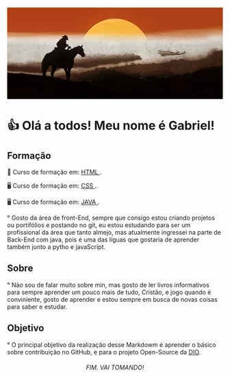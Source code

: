 ![image](https://github.com/BieLsUs/Projeto-Open-Source/blob/main/img/red-dead-redemption-2-2022-jc.jpg)

<h1>👍 Olá a todos! Meu nome é Gabriel!</h1>

<h2>Formação</h2>
<p> 📃 Curso de formação em:  <a href="https://www.dio.me/certificate/T8ZBUW9L/share"> HTML </a> .</p>
<p> 🖥️ Curso de formação em:  <a href="https://www.dio.me/certificate/MIEC668Z/share"> CSS </a> .</p>
<p> 🖥️ Curso de formação em:  <a href="https://www.dio.me/certificate/PT6P3CV8/share"> JAVA </a> .</p>
<p>° Gosto da área de front-End, sempre que consigo estou criando projetos ou portifólios e postando no git, eu estou estudando para ser um profissional da área que tanto almejo, mas atualmente ingressei na parte de Back-End com java, pois é uma das líguas que gostaria de aprender também junto a pytho e javaScript.</p>

<h2>Sobre</h2>
<p>° Não sou de falar muito sobre min, mas gosto de ler livros informativos para sempre aprender um pouco mais de tudo, Cristão, e jogo quando é conviniente, gosto de aprender e estou sempre em busca de novas coisas para saber e estudar.</p>

<h2>Objetivo</h2>
<p>° O principal objetivo da realização desse Markdowm é aprender o básico sobre contribuição no GitHub, e para o projeto Open-Source da <a href="https://web.dio.me"> DIO</a>.</p>

<h6 align="center">FIM.
VAI TOMANDO!</h6>


